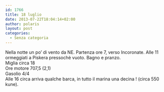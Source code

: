 ```yaml
---
id: 1766
title: 18 luglio
date: 2013-07-22T18:04:14+02:00
author: polaris
layout: post
categories:
  - Senza categoria
---
```

Nella notte un po&#8217; di vento da NE. Partenza ore 7, verso Incoronate. Alle 11 ormeggiati a Piskera pressochè vuoto. Bagno e pranzo.  
Miglia circa 18  
Ore motore 707,5 (2,1)  
Gasolio 4/4  
Alle 16 circa arriva qualche barca, in tutto il marina una decina ! (circa 550 kune).